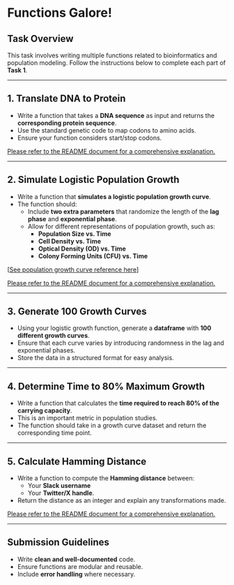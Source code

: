 # Functions Galore!

## Task Overview
This task involves writing multiple functions related to bioinformatics and population modeling. Follow the instructions below to complete each part of **Task 1**.

---

## 1. Translate DNA to Protein
- Write a function that takes a **DNA sequence** as input and returns the **corresponding protein sequence**.
- Use the standard genetic code to map codons to amino acids.
- Ensure your function considers start/stop codons.

[Please refer to the README document for a comprehensive explanation.](https://github.com/elioe300/Hack_Bio_Internship_Projects/blob/main/Stage_1/stage_1_readme.md#dna-to-protein-translation)

---

## 2. Simulate Logistic Population Growth
- Write a function that **simulates a logistic population growth curve**.
- The function should:
  - Include **two extra parameters** that randomize the length of the **lag phase** and **exponential phase**.
  - Allow for different representations of population growth, such as:
    - **Population Size vs. Time**
    - **Cell Density vs. Time**
    - **Optical Density (OD) vs. Time**
    - **Colony Forming Units (CFU) vs. Time**

[[See population growth curve reference here](https://media.springernature.com/full/springer-static/image/art%3A10.1038%2Fsrep15159/MediaObjects/41598_2015_Article_BFsrep15159_Fig1_HTML.jpg)]

[Please refer to the README document for a comprehensive explanation.](https://github.com/elioe300/Hack_Bio_Internship_Projects/blob/main/Stage_1/stage_1_readme.md#logistic-growth-model)

---

## 3. Generate 100 Growth Curves
- Using your logistic growth function, generate a **dataframe** with **100 different growth curves**.
- Ensure that each curve varies by introducing randomness in the lag and exponential phases.
- Store the data in a structured format for easy analysis.

---

## 4. Determine Time to 80% Maximum Growth
- Write a function that calculates the **time required to reach 80% of the carrying capacity**.
- This is an important metric in population studies.
- The function should take in a growth curve dataset and return the corresponding time point.

---

## 5. Calculate Hamming Distance
- Write a function to compute the **Hamming distance** between:
  - Your **Slack username**
  - Your **Twitter/X handle**.
- Return the distance as an integer and explain any transformations made.
  
[Please refer to the README document for a comprehensive explanation.](https://github.com/elioe300/Hack_Bio_Internship_Projects/blob/main/Stage_1/stage_1_readme.md#hamming-distance-calculator)

---

## Submission Guidelines
- Write **clean and well-documented** code.
- Ensure functions are modular and reusable.
- Include **error handling** where necessary.
